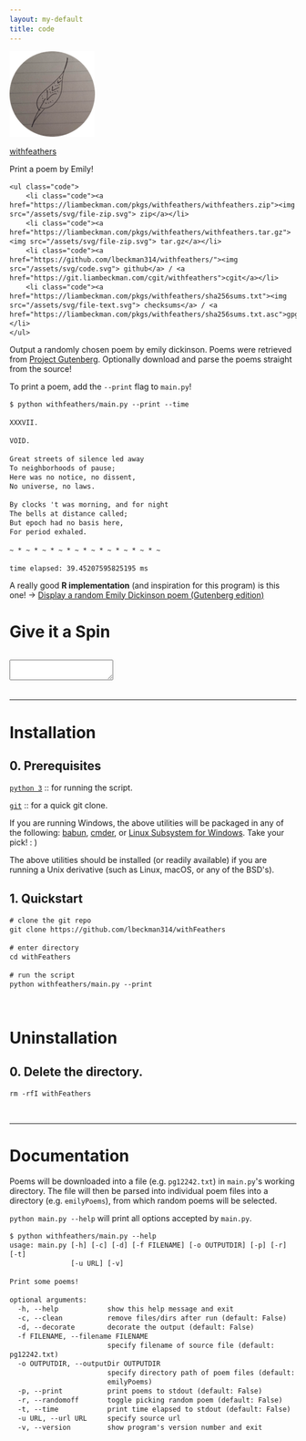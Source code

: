 ```yaml
---
layout: my-default
title: code
---
```


<div class="container">


<div class="code-main">
    <a href="https://www.github.com/lbeckman314/withfeathers"><img class="center" src="/assets/images/withfeathers.png"></a>
    <div class="border-code"></div>
    <p class="center">
    <a id="title" href="https://www.github.com/lbeckman314/withfeathers">withfeathers</a></p>
    <p class = "code">Print a poem by Emily!</p>

    <ul class="code">
        <li class="code"><a href="https://liambeckman.com/pkgs/withfeathers/withfeathers.zip"><img src="/assets/svg/file-zip.svg"> zip</a></li>
        <li class="code"><a href="https://liambeckman.com/pkgs/withfeathers/withfeathers.tar.gz"><img src="/assets/svg/file-zip.svg"> tar.gz</a></li>
        <li class="code"><a href="https://github.com/lbeckman314/withfeathers/"><img src="/assets/svg/code.svg"> github</a> / <a href="https://git.liambeckman.com/cgit/withfeathers">cgit</a></li>
        <li class="code"><a href="https://liambeckman.com/pkgs/withfeathers/sha256sums.txt"><img src="/assets/svg/file-text.svg"> checksums</a> / <a href="https://liambeckman.com/pkgs/withfeathers/sha256sums.txt.asc">gpg</a></li>
    </ul>

  </div>


</div>

Output a randomly chosen poem by emily dickinson. Poems were retrieved from [Project Gutenberg](https://www.gutenberg.org/ebooks/12242). Optionally download and parse the poems straight from the source!

To print a poem, add the `--print` flag to `main.py`!
```shell
$ python withfeathers/main.py --print --time

XXXVII.

VOID.

Great streets of silence led away
To neighborhoods of pause;
Here was no notice, no dissent,
No universe, no laws.

By clocks 't was morning, and for night
The bells at distance called;
But epoch had no basis here,
For period exhaled.

~ * ~ * ~ * ~ * ~ * ~ * ~ * ~ * ~ * ~

time elapsed: 39.45207595825195 ms

```

A really good **R implementation** (and inspiration for this program) is this one! -> [Display a random Emily Dickinson poem (Gutenberg edition)](https://r.amherst.edu/apps/nhorton/Dickinson1/)

# Give it a Spin

<pre id="info"></pre>
<div id="terminal">
    <textarea class="terminals"></textarea>
</div>
<script src="/assets/js/demo.js"></script>
<script type="text/javascript">MYLIBRARY.init(["withfeathers --print"]);</script>

<br />
<hr />

# Installation

## 0. Prerequisites

[`python 3`](https://www.python.org/) :: for running the script.

[`git`](https://git-scm.com/) :: for a quick git clone.

If you are running Windows, the above utilities will be packaged in any of the following: [babun](https://babun.github.io/), [cmder](http://cmder.net/), or [Linux Subsystem for Windows](https://docs.microsoft.com/en-us/windows/wsl/install-win10). Take your pick! : )

The above utilities should be installed (or readily available) if you are running a Unix derivative (such as Linux, macOS, or any of the BSD's).

## 1. Quickstart

```shell
# clone the git repo
git clone https://github.com/lbeckman314/withFeathers

# enter directory
cd withFeathers

# run the script
python withfeathers/main.py --print
```

<br />

# Uninstallation

<h2 class="code">0. Delete the directory.</h2>

```shell
rm -rfI withFeathers
```

<br />
<hr />

# Documentation

Poems will be downloaded into a file (e.g. `pg12242.txt`) in `main.py`'s working directory. The file will then be parsed into individual poem files into a directory (e.g. `emilyPoems`), from which random poems will be selected.

`python main.py --help` will print all options accepted by `main.py`.

```shell
$ python withfeathers/main.py --help
usage: main.py [-h] [-c] [-d] [-f FILENAME] [-o OUTPUTDIR] [-p] [-r] [-t]
               [-u URL] [-v]

Print some poems!

optional arguments:
  -h, --help            show this help message and exit
  -c, --clean           remove files/dirs after run (default: False)
  -d, --decorate        decorate the output (default: False)
  -f FILENAME, --filename FILENAME
                        specify filename of source file (default: pg12242.txt)
  -o OUTPUTDIR, --outputDir OUTPUTDIR
                        specify directory path of poem files (default:
                        emilyPoems)
  -p, --print           print poems to stdout (default: False)
  -r, --randomoff       toggle picking random poem (default: False)
  -t, --time            print time elapsed to stdout (default: False)
  -u URL, --url URL     specify source url
  -v, --version         show program's version number and exit
```

